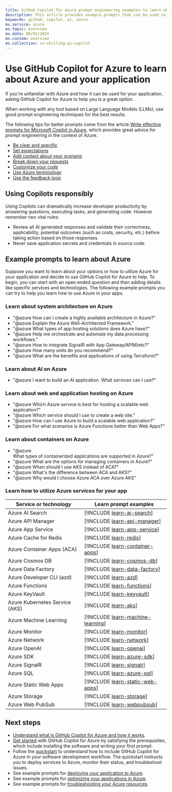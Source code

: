```yaml
---
title: GitHub Copilot for Azure prompt engineering examples to learn about using Azure for your application
description: This article provides example prompts that can be used to help learn how to utilize Azure and deploy your application to the cloud.
keywords: github, copilot, ai, azure
ms.service: azure
ms.topic: overview
ms.date: 09/03/2024
ms.custom: overview
ms.collection: ce-skilling-ai-copilot
---
```


# Use GitHub Copilot for Azure to learn about Azure and your application

If you're unfamiliar with Azure and how it can be used for your application, asking GitHub Copilot for Azure to help you is a great option.

When working with any tool based on Large Language Models (LLMs), use good prompt engineering techniques for the best results.

The following tips for better prompts come from the article [Write effective prompts for Microsoft Copilot in Azure](/azure/copilot/write-effective-prompts), which provides great advice for prompt engineering in the context of Azure.

- [Be clear and specific](/azure/copilot/write-effective-prompts#be-clear-and-specific)
- [Set expectations](/azure/copilot/write-effective-prompts#set-expectations)
- [Add context about your scenario](/azure/copilot/write-effective-prompts#add-context-about-your-scenario)
- [Break down your requests](/azure/copilot/write-effective-prompts#break-down-your-requests)
- [Customize your code](/azure/copilot/write-effective-prompts#customize-your-code)
- [Use Azure terminology](/azure/copilot/write-effective-prompts#use-azure-terminology)
- [Use the feedback loop](/azure/copilot/write-effective-prompts#use-the-feedback-loop)


## Using Copilots responsibly

Using Copilots can dramatically increase developer productivity by answering questions, executing tasks, and generating code. However remember two vital rules:

- Review all AI generated responses and validate their correctness, applicability, potential outcomes (such as costs, security, etc.) before taking action based on those responses.
- Never save application secrets and credentials in source code.

## Example prompts to learn about Azure

Suppose you want to learn about your options or how to utilize Azure for your application and decide to use GitHub Copilot for Azure to help. To begin, you can start with an open ended question and then adding details like specific services and technologies. The following example prompts you can try to help you learn how to use Azure in your apps.

### Learn about system architecture on Azure

- "@azure How can I create a highly available architecture in Azure?"
- "@azure Explain the Azure Well-Architected Framework."
- "@azure What types of app hosting solutions does Azure have?"
- "@azure Help me orchestrate and automate my data processing workflows."
- "@azure How to integrate SignalR with App Gateway/APIM/etc?"
- "@azure How many units do you recommend?"
- "@azure What are the benefits and applications of using Terraform?"

### Learn about AI on Azure

- "@azure I want to build an AI application. What services can I use?"


### Learn about web and application hosting on Azure

- "@azure Which Azure service is best for hosting a scalable web application?"
- "@azure Which service should I use to create a web site."
- "@azure How can I use Azure to build a scalable web application?"
- "@azure For what scenarios is Azure Functions better than Web Apps?"


### Learn about containers on Azure

- "@azure What types of containerized applications are supported in Azure?"
- "@azure What are the options for managing containers in Azure?"
- "@azure When should I use AKS instead of ACA?"
- "@azure What's the difference between ACA and AKS?"
- "@azure Why would I choose Azure ACA over Azure AKS"


### Learn how to utilize Azure services for your app


|Service or technology|Learn prompt examples|
|---|---|
|Azure AI Search|[!INCLUDE [learn-ai-search](./includes/learn-ai-search.md)]|
|Azure API Manager|[!INCLUDE [learn-api-manager](./includes/learn-api-manager.md)]|
|Azure App Service|[!INCLUDE [learn-app-service](./includes/learn-app-service.md)]|
|Azure Cache for Redis|[!INCLUDE [learn-redis](./includes/learn-redis.md)]|
|Azure Container Apps (ACA)|[!INCLUDE [learn-container-apps](./includes/learn-container-apps.md)]|
|Azure Cosmos DB|[!INCLUDE [learn-cosmos-db](./includes/learn-cosmos-db.md)]|
|Azure Data Factory|[!INCLUDE [learn-data-factory](./includes/learn-data-factory.md)]|
|Azure Developer CLI (azd)|[!INCLUDE [learn-azd](./includes/learn-azd.md)]|
|Azure Functions|[!INCLUDE [learn-functions](./includes/learn-functions.md)]|
|Azure KeyVault|[!INCLUDE [learn-keyvault](./includes/learn-keyvault.md)]|
|Azure Kubernetes Service (AKS)|[!INCLUDE [learn-aks](./includes/learn-aks.md)]|
|Azure Machine Learning|[!INCLUDE [learn-machine-learning](./includes/learn-machine-learning.md)]|
|Azure Monitor|[!INCLUDE [learn-monitor](./includes/learn-monitor.md)]|
|Azure Network|[!INCLUDE [learn-network](./includes/learn-network.md)]|
|Azure OpenAI|[!INCLUDE [learn-openai](./includes/learn-openai.md)]|
|Azure SDK|[!INCLUDE [learn-azure-sdk](./includes/learn-azure-sdk.md)]|
|Azure SignalR|[!INCLUDE [learn-signalr](./includes/learn-signalr.md)]|
|Azure SQL|[!INCLUDE [learn-azure-sql](./includes/learn-azure-sql.md)]|
|Azure Static Web Apps|[!INCLUDE [learn-static-web-apps](./includes/learn-static-web-apps.md)]|
|Azure Storage|[!INCLUDE [learn-storage](./includes/learn-storage.md)]|
|Azure Web PubSub|[!INCLUDE [learn-webpubsub](./includes/learn-webpubsub.md)]|

## Next steps

- [Understand what is GitHub Copilot for Azure and how it works](introduction.md).
- [Get started](get-started.md) with GitHub Copilot for Azure by satisfying the prerequisites, which include installing the software and writing your first prompt.
- Follow the [quickstart](quickstart-build-deploy-applications.md) to understand how to include GitHub Copilot for Azure in your software development workflow. The quickstart instructs you to deploy services to Azure, monitor their status, and troubleshoot issues.
- See example prompts for [deploying your application to Azure](deploy-examples.md).
- See example prompts for [optimizing your applications in Azure](optimize-examples.md).
- See example prompts for [troubleshooting your Azure resources](troubleshoot-examples.md).